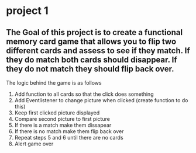 # project 1

## The Goal of this project is to create a functional memory card game that allows you to flip two different cards and assess to see if they match. If they do match both cards should disappear. If they do not match they should flip back over.

The logic behind the game is as follows

1.  Add function to all cards so that the click does something
2.  Add Eventlistener to change picture when clicked (create function to do this)
3.  Keep first clicked picture displayed
4.  Compare second picture to first picture
5.  If there is a match make them dissapear
6.  If there is no match make them flip back over
7.  Repeat steps 5 and 6 until there are no cards
8.  Alert game over
